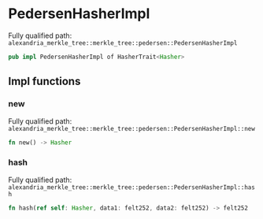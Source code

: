 # PedersenHasherImpl

Fully qualified path: `alexandria_merkle_tree::merkle_tree::pedersen::PedersenHasherImpl`

```rust
pub impl PedersenHasherImpl of HasherTrait<Hasher>
```

## Impl functions

### new

Fully qualified path: `alexandria_merkle_tree::merkle_tree::pedersen::PedersenHasherImpl::new`

```rust
fn new() -> Hasher
```

### hash

Fully qualified path: `alexandria_merkle_tree::merkle_tree::pedersen::PedersenHasherImpl::hash`

```rust
fn hash(ref self: Hasher, data1: felt252, data2: felt252) -> felt252
```

